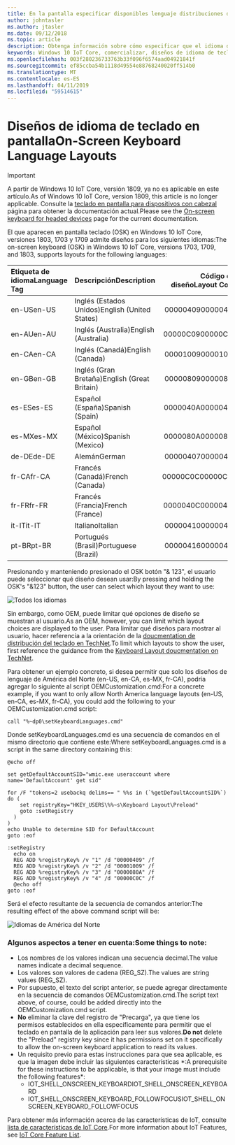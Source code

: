 ```yaml
---
title: En la pantalla especificar disponibles lenguaje distribuciones del teclado
author: johntasler
ms.author: jtasler
ms.date: 09/12/2018
ms.topic: article
description: Obtenga información sobre cómo especificar que el idioma de teclado en pantalla diseños están disponibles para los usuarios de su dispositivo Windows IoT.
keywords: Windows 10 IoT Core, comercializar, diseños de idioma de teclado en pantalla de osk
ms.openlocfilehash: 003f280236733763b33f096f6574aad04921841f
ms.sourcegitcommit: ef85ccba54b1118d49554e88768240020ff514b0
ms.translationtype: MT
ms.contentlocale: es-ES
ms.lasthandoff: 04/11/2019
ms.locfileid: "59514615"
---
```

# <a name="on-screen-keyboard-language-layouts"></a><span data-ttu-id="35244-104">Diseños de idioma de teclado en pantalla</span><span class="sxs-lookup"><span data-stu-id="35244-104">On-Screen Keyboard Language Layouts</span></span>

> [!IMPORTANT]
> <span data-ttu-id="35244-105">A partir de Windows 10 IoT Core, versión 1809, ya no es aplicable en este artículo.</span><span class="sxs-lookup"><span data-stu-id="35244-105">As of Windows 10 IoT Core, version 1809, this article is no longer applicable.</span></span> <span data-ttu-id="35244-106">Consulte la [teclado en pantalla para dispositivos con cabezal](./OnScreenKeyboard.md) página para obtener la documentación actual.</span><span class="sxs-lookup"><span data-stu-id="35244-106">Please see the [On-screen keyboard for headed devices](./OnScreenKeyboard.md) page for the current documentation.</span></span>

<span data-ttu-id="35244-107">El que aparecen en pantalla teclado (OSK) en Windows 10 IoT Core, versiones 1803, 1703 y 1709 admite diseños para los siguientes idiomas:</span><span class="sxs-lookup"><span data-stu-id="35244-107">The on-screen keyboard (OSK) in Windows 10 IoT Core, versions 1703, 1709, and 1803, supports layouts for the following languages:</span></span>

| <span data-ttu-id="35244-108">Etiqueta de idioma</span><span class="sxs-lookup"><span data-stu-id="35244-108">Language Tag</span></span>  | <span data-ttu-id="35244-109">Descripción</span><span class="sxs-lookup"><span data-stu-id="35244-109">Description</span></span>             | <span data-ttu-id="35244-110">Código del diseño</span><span class="sxs-lookup"><span data-stu-id="35244-110">Layout Code</span></span> |
| :------------ | :---------------------- | -----------:|
| <span data-ttu-id="35244-111">en-US</span><span class="sxs-lookup"><span data-stu-id="35244-111">en-US</span></span>         | <span data-ttu-id="35244-112">Inglés (Estados Unidos)</span><span class="sxs-lookup"><span data-stu-id="35244-112">English (United States)</span></span> |    <span data-ttu-id="35244-113">00000409</span><span class="sxs-lookup"><span data-stu-id="35244-113">00000409</span></span> |
| <span data-ttu-id="35244-114">en-AU</span><span class="sxs-lookup"><span data-stu-id="35244-114">en-AU</span></span>         | <span data-ttu-id="35244-115">Inglés (Australia)</span><span class="sxs-lookup"><span data-stu-id="35244-115">English (Australia)</span></span>     |    <span data-ttu-id="35244-116">00000C09</span><span class="sxs-lookup"><span data-stu-id="35244-116">00000C09</span></span> |
| <span data-ttu-id="35244-117">en-CA</span><span class="sxs-lookup"><span data-stu-id="35244-117">en-CA</span></span>         | <span data-ttu-id="35244-118">Inglés (Canadá)</span><span class="sxs-lookup"><span data-stu-id="35244-118">English (Canada)</span></span>        |    <span data-ttu-id="35244-119">00001009</span><span class="sxs-lookup"><span data-stu-id="35244-119">00001009</span></span> |
| <span data-ttu-id="35244-120">en-GB</span><span class="sxs-lookup"><span data-stu-id="35244-120">en-GB</span></span>         | <span data-ttu-id="35244-121">Inglés (Gran Bretaña)</span><span class="sxs-lookup"><span data-stu-id="35244-121">English (Great Britain)</span></span> |    <span data-ttu-id="35244-122">00000809</span><span class="sxs-lookup"><span data-stu-id="35244-122">00000809</span></span> |
| <span data-ttu-id="35244-123">es-ES</span><span class="sxs-lookup"><span data-stu-id="35244-123">es-ES</span></span>         | <span data-ttu-id="35244-124">Español (España)</span><span class="sxs-lookup"><span data-stu-id="35244-124">Spanish (Spain)</span></span>         |    <span data-ttu-id="35244-125">0000040A</span><span class="sxs-lookup"><span data-stu-id="35244-125">0000040A</span></span> |
| <span data-ttu-id="35244-126">es-MX</span><span class="sxs-lookup"><span data-stu-id="35244-126">es-MX</span></span>         | <span data-ttu-id="35244-127">Español (México)</span><span class="sxs-lookup"><span data-stu-id="35244-127">Spanish (Mexico)</span></span>        |    <span data-ttu-id="35244-128">0000080A</span><span class="sxs-lookup"><span data-stu-id="35244-128">0000080A</span></span> |
| <span data-ttu-id="35244-129">de-DE</span><span class="sxs-lookup"><span data-stu-id="35244-129">de-DE</span></span>         | <span data-ttu-id="35244-130">Alemán</span><span class="sxs-lookup"><span data-stu-id="35244-130">German</span></span>                  |    <span data-ttu-id="35244-131">00000407</span><span class="sxs-lookup"><span data-stu-id="35244-131">00000407</span></span> |
| <span data-ttu-id="35244-132">fr-CA</span><span class="sxs-lookup"><span data-stu-id="35244-132">fr-CA</span></span>         | <span data-ttu-id="35244-133">Francés (Canadá)</span><span class="sxs-lookup"><span data-stu-id="35244-133">French (Canada)</span></span>         |    <span data-ttu-id="35244-134">00000C0C</span><span class="sxs-lookup"><span data-stu-id="35244-134">00000C0C</span></span> |
| <span data-ttu-id="35244-135">fr-FR</span><span class="sxs-lookup"><span data-stu-id="35244-135">fr-FR</span></span>         | <span data-ttu-id="35244-136">Francés (Francia)</span><span class="sxs-lookup"><span data-stu-id="35244-136">French (France)</span></span>         |    <span data-ttu-id="35244-137">0000040C</span><span class="sxs-lookup"><span data-stu-id="35244-137">0000040C</span></span> |
| <span data-ttu-id="35244-138">it-IT</span><span class="sxs-lookup"><span data-stu-id="35244-138">it-IT</span></span>         | <span data-ttu-id="35244-139">Italiano</span><span class="sxs-lookup"><span data-stu-id="35244-139">Italian</span></span>                 |    <span data-ttu-id="35244-140">00000410</span><span class="sxs-lookup"><span data-stu-id="35244-140">00000410</span></span> |
| <span data-ttu-id="35244-141">pt-BR</span><span class="sxs-lookup"><span data-stu-id="35244-141">pt-BR</span></span>         | <span data-ttu-id="35244-142">Portugués (Brasil)</span><span class="sxs-lookup"><span data-stu-id="35244-142">Portuguese (Brazil)</span></span>     |    <span data-ttu-id="35244-143">00000416</span><span class="sxs-lookup"><span data-stu-id="35244-143">00000416</span></span> |

<span data-ttu-id="35244-144">Presionando y manteniendo presionado el OSK botón "& 123", el usuario puede seleccionar qué diseño desean usar:</span><span class="sxs-lookup"><span data-stu-id="35244-144">By pressing and holding the OSK's "&123" button, the user can select which layout they want to use:</span></span>

![Todos los idiomas](../media/OnScreenKeyboard/AllLanguages.png)
 
<span data-ttu-id="35244-146">Sin embargo, como OEM, puede limitar qué opciones de diseño se muestran al usuario.</span><span class="sxs-lookup"><span data-stu-id="35244-146">As an OEM, however, you can limit which layout choices are displayed to the user.</span></span> <span data-ttu-id="35244-147">Para limitar qué diseños para mostrar al usuario, hacer referencia a la orientación de la [doucmentation de distribución del teclado en TechNet](https://technet.microsoft.com/library/cc978687.aspx).</span><span class="sxs-lookup"><span data-stu-id="35244-147">To limit which layouts to show the user, first reference the guidance from the [Keyboard Layout doucmentation on TechNet](https://technet.microsoft.com/library/cc978687.aspx).</span></span>
 
<span data-ttu-id="35244-148">Para obtener un ejemplo concreto, si desea permitir que solo los diseños de lenguaje de América del Norte (en-US, en-CA, es-MX, fr-CA), podría agregar lo siguiente al script OEMCustomization.cmd:</span><span class="sxs-lookup"><span data-stu-id="35244-148">For a concrete example, if you want to only allow North America language layouts (en-US, en-CA, es-MX, fr-CA), you could add the following to your OEMCustomization.cmd script:</span></span>

```console
call "%~dp0\setKeyboardLanguages.cmd"
```

<span data-ttu-id="35244-149">Donde setKeyboardLanguages.cmd es una secuencia de comandos en el mismo directorio que contiene este:</span><span class="sxs-lookup"><span data-stu-id="35244-149">Where setKeyboardLanguages.cmd is a script in the same directory containing this:</span></span>
 
```console
@echo off

set getDefaultAccountSID="wmic.exe useraccount where name='DefaultAccount' get sid"

for /F "tokens=2 usebackq delims== " %%s in (`%getDefaultAccountSID%`) do (
    set registryKey="HKEY_USERS\%%~s\Keyboard Layout\Preload"
    goto :setRegistry
  )
)
echo Unable to determine SID for DefaultAccount
goto :eof

:setRegistry
  echo on
  REG ADD %registryKey% /v "1" /d "00000409" /f
  REG ADD %registryKey% /v "2" /d "00001009" /f
  REG ADD %registryKey% /v "3" /d "0000080A" /f
  REG ADD %registryKey% /v "4" /d "00000C0C" /f
  @echo off
goto :eof
```

<span data-ttu-id="35244-150">Será el efecto resultante de la secuencia de comandos anterior:</span><span class="sxs-lookup"><span data-stu-id="35244-150">The resulting effect of the above command script will be:</span></span>

![Idiomas de América del Norte](../media/OnScreenKeyboard/NorthAmericanLanguages.png)

### <a name="some-things-to-note"></a><span data-ttu-id="35244-152">Algunos aspectos a tener en cuenta:</span><span class="sxs-lookup"><span data-stu-id="35244-152">Some things to note:</span></span>
*  <span data-ttu-id="35244-153">Los nombres de los valores indican una secuencia decimal.</span><span class="sxs-lookup"><span data-stu-id="35244-153">The value names indicate a decimal sequence.</span></span>
*  <span data-ttu-id="35244-154">Los valores son valores de cadena (REG_SZ).</span><span class="sxs-lookup"><span data-stu-id="35244-154">The values are string values (REG_SZ).</span></span>
*  <span data-ttu-id="35244-155">Por supuesto, el texto del script anterior, se puede agregar directamente en la secuencia de comandos OEMCustomization.cmd.</span><span class="sxs-lookup"><span data-stu-id="35244-155">The script text above, of course, could be added directly into the OEMCustomization.cmd script.</span></span>
*  <span data-ttu-id="35244-156">**No** eliminar la clave del registro de "Precarga", ya que tiene los permisos establecidos en ella específicamente para permitir que el teclado en pantalla de la aplicación para leer sus valores.</span><span class="sxs-lookup"><span data-stu-id="35244-156">**Do not** delete the "Preload" registry key since it has permissions set on it specifically to allow the on-screen keyboard application to read its values.</span></span>
*  <span data-ttu-id="35244-157">Un requisito previo para estas instrucciones para que sea aplicable, es que la imagen debe incluir las siguientes características \*:</span><span class="sxs-lookup"><span data-stu-id="35244-157">A prerequisite for these instructions to be applicable, is that your image must include the following features\*:</span></span>
   * <span data-ttu-id="35244-158">IOT_SHELL_ONSCREEN_KEYBOARD</span><span class="sxs-lookup"><span data-stu-id="35244-158">IOT_SHELL_ONSCREEN_KEYBOARD</span></span>
   * <span data-ttu-id="35244-159">IOT_SHELL_ONSCREEN_KEYBOARD_FOLLOWFOCUS</span><span class="sxs-lookup"><span data-stu-id="35244-159">IOT_SHELL_ONSCREEN_KEYBOARD_FOLLOWFOCUS</span></span>

<span data-ttu-id="35244-160">Para obtener más información acerca de las características de IoT, consulte [lista de características de IoT Core](https://docs.microsoft.com/windows-hardware/manufacture/iot/iot-core-feature-list).</span><span class="sxs-lookup"><span data-stu-id="35244-160">For more information about IoT Features, see [IoT Core Feature List](https://docs.microsoft.com/windows-hardware/manufacture/iot/iot-core-feature-list).</span></span>

